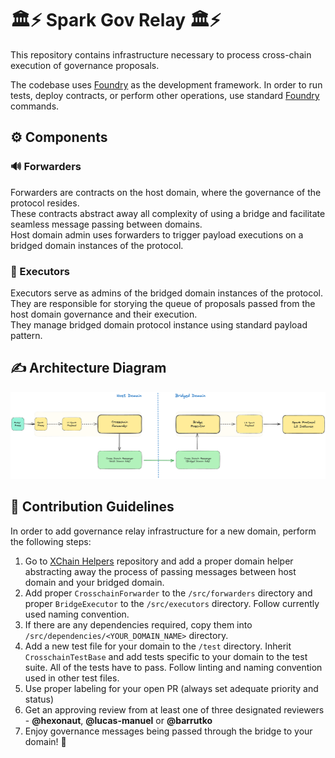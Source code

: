 # 🏛️⚡️ Spark Gov Relay 🏛️⚡️
This repository contains infrastructure necessary to process cross-chain execution of governance proposals.

The codebase uses [Foundry](https://github.com/foundry-rs/foundry) as the development framework. In order to run tests, deploy contracts, or perform other operations, use standard [Foundry](https://github.com/foundry-rs/foundry) commands.

## ⚙️ Components
### 🔊 Forwarders
Forwarders are contracts on the host domain, where the governance of the protocol resides. <br>These contracts abstract away all complexity of using a bridge and facilitate seamless message passing between domains. <br>Host domain admin uses forwarders to trigger payload executions on a bridged domain instances of the protocol.
### 🚦 Executors
Executors serve as admins of the bridged domain instances of the protocol. <br>They are responsible for storying the queue of proposals passed from the host domain governance and their execution. <br> They manage bridged domain protocol instance using standard payload pattern.
## ✍️ Architecture Diagram
![Architecture Diagram](/diagram.png)
## 🤝 Contribution Guidelines
In order to add governance relay infrastructure for a new domain, perform the following steps:
1. Go to [XChain Helpers](https://github.com/marsfoundation/xchain-helpers) repository and add a proper domain helper abstracting away the process of passing messages between host domain and your bridged domain.
2. Add proper `CrosschainForwarder` to the `/src/forwarders` directory and proper `BridgeExecutor` to the `/src/executors` directory. Follow currently used naming convention.
3. If there are any dependencies required, copy them into `/src/dependencies/<YOUR_DOMAIN_NAME>` directory.
4. Add a new test file for your domain to the `/test` directory. Inherit `CrosschainTestBase` and add tests specific to your domain to the test suite. All of the tests have to pass. Follow linting and naming convention used in other test files.
5. Use proper labeling for your open PR (always set adequate priority and status)
6. Get an approving review from at least one of three designated reviewers - **@hexonaut**, **@lucas-manuel** or **@barrutko**
7. Enjoy governance messages being passed through the bridge to your domain! 🎉
